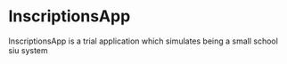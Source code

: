 # InscriptionsApp
InscriptionsApp is a trial application which simulates being a small school siu system
